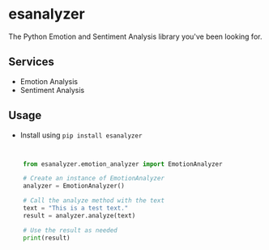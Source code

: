# esanalyzer
The Python Emotion and Sentiment Analysis library you've been looking for.


## Services
- Emotion Analysis
- Sentiment Analysis


## Usage
- Install using `pip install esanalyzer`


```python 


	from esanalyzer.emotion_analyzer import EmotionAnalyzer

	# Create an instance of EmotionAnalyzer
	analyzer = EmotionAnalyzer()

	# Call the analyze method with the text
	text = "This is a test text."
	result = analyzer.analyze(text)

	# Use the result as needed
	print(result)
	

```